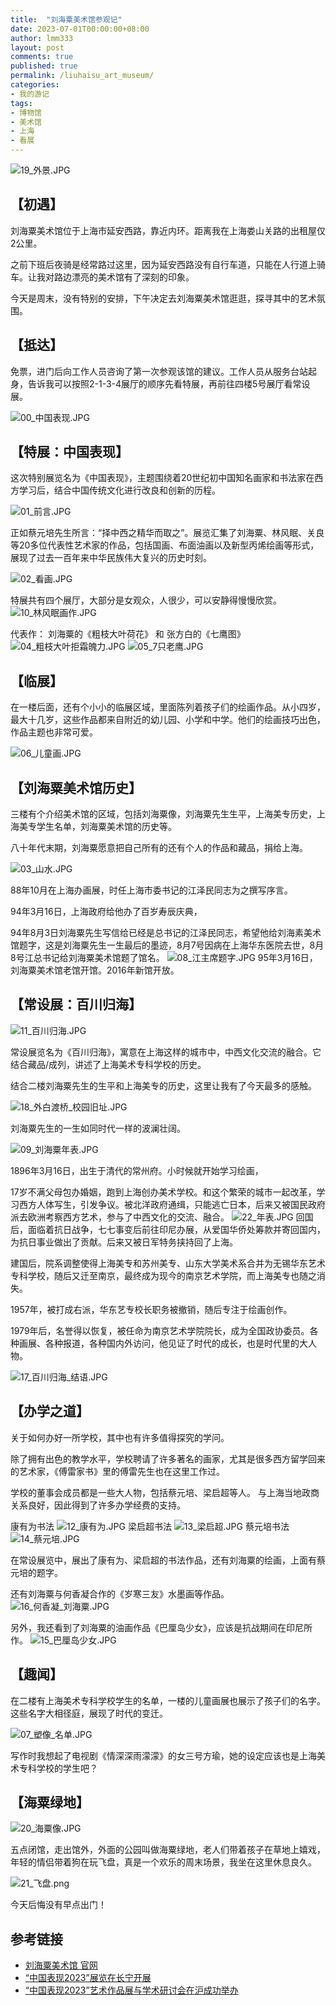 ```yaml
---
title:  "刘海粟美术馆参观记"
date: 2023-07-01T00:00:00+08:00
author: lmm333
layout: post
comments: true
published: true
permalink: /liuhaisu_art_museum/
categories:
- 我的游记
tags:
- 博物馆
- 美术馆
- 上海
- 看展
---
```

![19_外景.JPG](../images/23-07-01/19_外景.JPG)
## 【初遇】
刘海粟美术馆位于上海市延安西路，靠近内环。距离我在上海娄山关路的出租屋仅2公里。

之前下班后夜骑是经常路过这里，因为延安西路没有自行车道，只能在人行道上骑车。让我对路边漂亮的美术馆有了深刻的印象。

今天是周末，没有特别的安排，下午决定去刘海粟美术馆逛逛，探寻其中的艺术氛围。

## 【抵达】
免票，进门后向工作人员咨询了第一次参观该馆的建议。工作人员从服务台站起身，告诉我可以按照2-1-3-4展厅的顺序先看特展，再前往四楼5号展厅看常设展。

![00_中国表现.JPG](../images/23-07-01/00_中国表现.JPG)

## 【特展：中国表现】

这次特别展览名为《中国表现》，主题围绕着20世纪初中国知名画家和书法家在西方学习后，结合中国传统文化进行改良和创新的历程。

<!--more-->

![01_前言.JPG](../images/23-07-01/01_前言.JPG)

正如蔡元培先生所言：“择中西之精华而取之”。展览汇集了刘海粟、林风眠、关良等20多位代表性艺术家的作品，包括国画、布面油画以及新型丙烯绘画等形式，展现了过去一百年来中华民族伟大复兴的历史时刻。

![02_看画.JPG](../images/23-07-01/02_看画.JPG)

特展共有四个展厅，大部分是女观众，人很少，可以安静得慢慢欣赏。
![10_林风眠画作.JPG](../images/23-07-01/10_林风眠画作.JPG)

代表作： 刘海粟的《粗枝大叶荷花》 和 张方白的《七鹰图》
![04_粗枝大叶拒霜魄力.JPG](../images/23-07-01/04_粗枝大叶拒霜魄力.JPG)
![05_7只老鹰.JPG](../images/23-07-01/05_7只老鹰.JPG)

## 【临展】

在一楼后面，还有个小小的临展区域，里面陈列着孩子们的绘画作品。从小四岁，最大十几岁，这些作品都来自附近的幼儿园、小学和中学。他们的绘画技巧出色，作品主题也非常可爱。

![06_儿童画.JPG](../images/23-07-01/06_儿童画.JPG)

## 【刘海粟美术馆历史】
三楼有个介绍美术馆的区域，包括刘海粟像，刘海粟先生生平，上海美专历史，上海美专学生名单，刘海粟美术馆的历史等。

八十年代末期，刘海粟愿意把自己所有的还有个人的作品和藏品，捐给上海。

![03_山水.JPG](../images/23-07-01/03_山水.JPG)

88年10月在上海办画展，时任上海市委书记的江泽民同志为之撰写序言。

94年3月16日，上海政府给他办了百岁寿辰庆典，

94年8月3日刘海粟先生写信给已经是总书记的江泽民同志，希望他给刘海素美术馆题字，这是刘海粟先生一生最后的墨迹，8月7号因病在上海华东医院去世，8月8号江总书记给刘海粟美术馆题了馆名。
![08_江主席题字.JPG](../images/23-07-01/08_江主席题字.JPG)
95年3月16日，刘海粟美术馆老馆开馆。2016年新馆开放。

## 【常设展：百川归海】

![11_百川归海.JPG](../images/23-07-01/11_百川归海.JPG)

常设展览名为《百川归海》，寓意在上海这样的城市中，中西文化交流的融合。它结合藏品/成列，讲述了上海美术专科学校的历史。

结合二楼刘海粟先生的生平和上海美专的历史，这里让我有了今天最多的感触。

![18_外白渡桥_校园旧址.JPG](../images/23-07-01/18_外白渡桥_校园旧址.JPG)

刘海粟先生的一生如同时代一样的波澜壮阔。

![09_刘海粟年表.JPG](../images/23-07-01/09_刘海粟年表.JPG)

1896年3月16日，出生于清代的常州府。小时候就开始学习绘画，

17岁不满父母包办婚姻，跑到上海创办美术学校。和这个繁荣的城市一起改革，学习西方人体写生，引发争议。被北洋政府通缉，只能逃亡日本，后来又被国民政府派去欧洲考察西方艺术，参与了中西文化的交流、融合。
![22_年表.JPG](../images/23-07-01/22_年表.JPG)
回国后，面临着抗日战争，七七事变后前往印尼办展，从爱国华侨处筹款并寄回国内，为抗日事业做出了贡献。后来又被日军特务挟持回了上海。

建国后，院系调整使得上海美专和苏州美专、山东大学美术系合并为无锡华东艺术专科学校，随后又迁至南京，最终成为现今的南京艺术学院，而上海美专也随之消失。

1957年，被打成右派，华东艺专校长职务被撤销，随后专注于绘画创作。

1979年后，名誉得以恢复，被任命为南京艺术学院院长，成为全国政协委员。各种画展、各种报道，各种国内外访问，他见证了时代的成长，也是时代里的大人物。

![17_百川归海_结语.JPG](../images/23-07-01/17_百川归海_结语.JPG)

## 【办学之道】
关于如何办好一所学校，其中也有许多值得探究的学问。

除了拥有出色的教学水平，学校聘请了许多著名的画家，尤其是很多西方留学回来的艺术家，《傅雷家书》里的傅雷先生也在这里工作过。

学校的董事会成员都是一些大人物，包括蔡元培、梁启超等人。
与上海当地政商关系良好，因此得到了许多办学经费的支持。

康有为书法
![12_康有为.JPG](../images/23-07-01/12_康有为.JPG)
梁启超书法
![13_梁启超.JPG](../images/23-07-01/13_梁启超.JPG)
蔡元培书法
![14_蔡元培.JPG](../images/23-07-01/14_蔡元培.JPG)

在常设展览中，展出了康有为、梁启超的书法作品，还有刘海粟的绘画，上面有蔡元培的题字。

还有刘海粟与何香凝合作的《岁寒三友》水墨画等作品。
![16_何香凝_刘海粟.JPG](../images/23-07-01/16_何香凝_刘海粟.JPG)

另外，我还看到了刘海粟的油画作品《巴厘岛少女》，应该是抗战期间在印尼所作。
![15_巴厘岛少女.JPG](../images/23-07-01/15_巴厘岛少女.JPG)

## 【趣闻】
在二楼有上海美术专科学校学生的名单，一楼的儿童画展也展示了孩子们的名字。这些名字大相径庭，展现了时代的变迁。

![07_塑像_名单.JPG](../images/23-07-01/07_塑像_名单.JPG)

写作时我想起了电视剧《情深深雨濛濛》的女三号方瑜，她的设定应该也是上海美术专科学校的学生吧？

## 【海粟绿地】

![20_海粟像.JPG](../images/23-07-01/20_海粟像.JPG)

五点闭馆，走出馆外，外面的公园叫做海粟绿地，老人们带着孩子在草地上嬉戏，年轻的情侣带着狗在玩飞盘，真是一个欢乐的周末场景，我坐在这里休息良久。

![21_飞盘.png](../images/23-07-01/21_飞盘.png)

今天后悔没有早点出门！

## 参考链接
- [刘海粟美术馆 官网](https://www.lhs-arts.org/index.html)
- [“中国表现2023”展览在长宁开展](https://baijiahao.baidu.com/s?id=1769453151285218353)
- [“中国表现2023”艺术作品展与学术研讨会在沪成功举办](https://baijiahao.baidu.com/s?id=1770634977018015701)